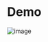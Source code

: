 # Demo
![image](https://user-images.githubusercontent.com/58881125/139040445-e0dcde2e-0e5d-49e2-acbf-0ede11f7b3a2.png)